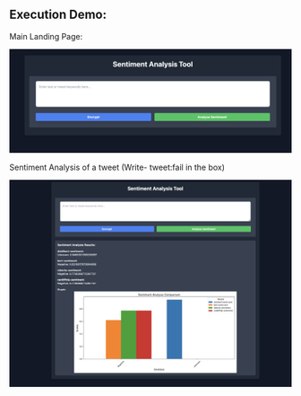 ## Execution Demo:

Main Landing Page:

![Demo Screenshot](docs/SS2.png)

Sentiment Analysis of a tweet (Write- tweet:fail in the box)

![Demo Screenshot](docs/SS1.png)
